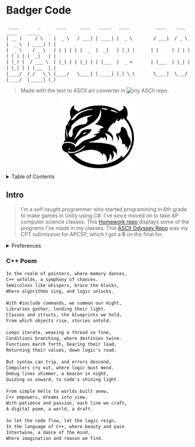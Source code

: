 <!--Badger-->

# Badger Code

```
 ____       _      ____     ____   _____   ____          ____    ___    ____    _____   _  
| __ )     / \    |  _ \   / ___| | ____| |  _ \        / ___|  / _ \  |  _ \  | ____| | | 
|  _ \    / _ \   | | | | | |  _  |  _|   | |_) |      | |     | | | | | | | | |  _|   | | 
| |_) |  / ___ \  | |_| | | |_| | | |___  |  _ <       | |___  | |_| | | |_| | | |___  |_| 
|____/  /_/   \_\ |____/   \____| |_____| |_| \_\       \____|  \___/  |____/  |_____| (_)
```
> Made with the text to ASCII art converter in ![my ASCII repo.](https://github.com/321BadgerCode/ascii.git)

<div align="center">
	<img src="./badger_logo.png" width="200"/>
</div>

<details>

<summary>Table of Contents</summary>

## Table of Contents

* [Badger Code](#badger-code)
* [Table of Contents](#table-of-contents)
* [Intro](#intro)
* [Preferences](#preferences)

</details>

## Intro

> I'm a self-taught programmer who started programming in 6th grade to make games in Unity using C#. I've since moved on to take AP computer science classes. This [Homework repo](https://github.com/321BadgerCode/hw/tree/main) displays some of the programs I've made in my classes. This [ASCII Odyssey Repo](https://github.com/321BadgerCode/ascii_odyssey/tree/main) was my CPT submission for APCSP, which I got a **5** on the final for.

<details>

<summary>Preferences</summary>

### Preferences

Interested in:
* LaTeX
* Regex
* C++
* Python
* Markdown
* SQL
* Parsers, Tokenizers, Compilers, Interpreters
* AI/Machine Learning
* Operating Systems

---

| | Good | !Good |
| :---: | :---: | :---: |
| Vim | :heavy_check_mark: | |
| Emacs | | :x: |
| Tabs | :heavy_check_mark: | |
| Spaces | | :x: |
| C++ | :heavy_check_mark: | |
| English | | :x: |
</details>

### C++ Poem
```
In the realm of pointers, where memory dances,
C++ unfolds, a symphony of chances.
Semicolons like whispers, brace the blocks,
Where algorithms sing, and logic unlocks.

With #include commands, we summon our might,
Libraries gather, lending their light.
Classes and structs, the blueprints we hold,
From which objects rise, stories untold.

Loops iterate, weaving a thread so fine,
Conditions branching, where destinies twine.
Functions march forth, bearing their load,
Returning their values, down logic's road.

But syntax can trip, and errors descend,
Compilers cry out, where logic must mend.
Debug lines shimmer, a beacon in night,
Guiding us onward, to code's shining light.

From simple hello to worlds built anew,
C++ empowers, dreams into view.
With patience and passion, each line we craft,
A digital poem, a world, a draft.

So let the code flow, let the logic reign,
In the language of C++, where beauty and pain
Intertwine, a dance of the mind,
Where imagination and reason we find.
```
